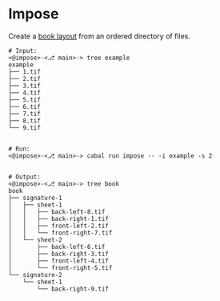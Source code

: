 # Impose

Create a [book layout](https://en.wikipedia.org/wiki/Imposition) from an ordered directory of files.


``` shell
# Input:
<@impose>-<⎇ main>-> tree example
example
├── 1.tif
├── 2.tif
├── 3.tif
├── 4.tif
├── 5.tif
├── 6.tif
├── 7.tif
├── 8.tif
└── 9.tif


# Run:
<@impose>-<⎇ main>-> cabal run impose -- -i example -s 2


# Output:
<@impose>-<⎇ main>-> tree book
book
├── signature-1
│   ├── sheet-1
│   │   ├── back-left-8.tif
│   │   ├── back-right-1.tif
│   │   ├── front-left-2.tif
│   │   └── front-right-7.tif
│   └── sheet-2
│       ├── back-left-6.tif
│       ├── back-right-3.tif
│       ├── front-left-4.tif
│       └── front-right-5.tif
└── signature-2
    └── sheet-1
        └── back-right-9.tif
```
